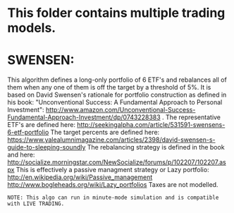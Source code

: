 # This folder contains multiple trading models.

# SWENSEN: 
 This algorithm defines a long-only portfolio of 6 ETF's and rebalances all of 
    them when any one of them is off the target by a threshold of 5%.
    It is based on David Swensen's rationale for portfolio construction as defined in
    his book: "Unconventional Success: A Fundamental Approach to Personal Investment":
    http://www.amazon.com/Unconventional-Success-Fundamental-Approach-Investment/dp/0743228383 .
    The representative ETF's are defined here:
    http://seekingalpha.com/article/531591-swensens-6-etf-portfolio
    The target percents are defined here:
    https://www.yalealumnimagazine.com/articles/2398/david-swensen-s-guide-to-sleeping-soundly
    The rebalancing strategy is defined in the book and here:
    http://socialize.morningstar.com/NewSocialize/forums/p/102207/102207.aspx
    This is effectively a passive managment strategy or Lazy portfolio:
    http://en.wikipedia.org/wiki/Passive_management
    http://www.bogleheads.org/wiki/Lazy_portfolios
    Taxes are not modelled.
    
    NOTE: This algo can run in minute-mode simulation and is compatible with LIVE TRADING.
